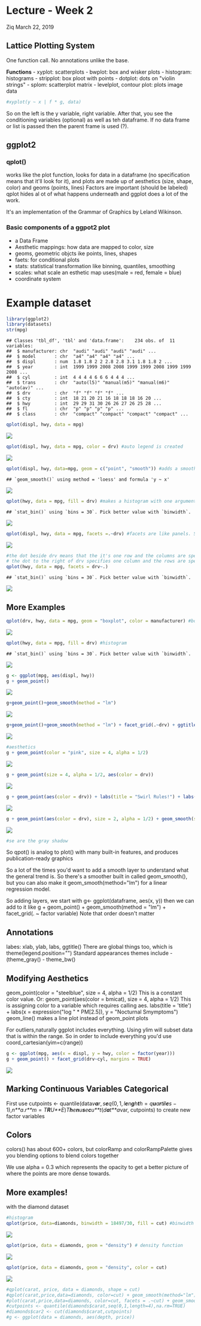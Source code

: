 Lecture - Week 2
================
Ziq
March 22, 2019

Lattice Plotting System
-----------------------

One function call. No annotations unlike the base.

**Functions** - xyplot: scatterplots - bwplot: box and wisker plots - histogram: histograms - stripplot: box ploot with points - dotplot: dots on "violin strings" - splom: scatterplot matrix - levelplot, contour plot: plots image data

``` r
#xyplot(y ~ x | f * g, data)
```

So on the left is the y variable, right variable. After that, you see the conditioning variables (optional) as well as teh dataframe. If no data frame or list is passed then the parent frame is used (?).

ggplot2
-------

### qplot()

works like the plot function, looks for data in a dataframe (no specification means that it'll look for it), and plots are made up of aesthetics (size, shape, color) and geoms (points, lines) Factors are important (should be labeled) qplot hides al ot of what happens underneath and ggplot does a lot of the work.

It's an implementation of the Grammar of Graphics by Leland Wikinson.

### Basic components of a ggpot2 plot

-   a Data Frame
-   Aesthetic mappings: how data are mapped to color, size
-   geoms, geometric objcts ike points, lines, shapes
-   faets: for conditional plots
-   stats: statistical transformation like binning, quantiles, smoothing
-   scales: what scale an esthetic map uses(male = red, female = blue)
-   coordinate system

Example dataset
===============

``` r
library(ggplot2)
library(datasets)
str(mpg)
```

    ## Classes 'tbl_df', 'tbl' and 'data.frame':    234 obs. of  11 variables:
    ##  $ manufacturer: chr  "audi" "audi" "audi" "audi" ...
    ##  $ model       : chr  "a4" "a4" "a4" "a4" ...
    ##  $ displ       : num  1.8 1.8 2 2 2.8 2.8 3.1 1.8 1.8 2 ...
    ##  $ year        : int  1999 1999 2008 2008 1999 1999 2008 1999 1999 2008 ...
    ##  $ cyl         : int  4 4 4 4 6 6 6 4 4 4 ...
    ##  $ trans       : chr  "auto(l5)" "manual(m5)" "manual(m6)" "auto(av)" ...
    ##  $ drv         : chr  "f" "f" "f" "f" ...
    ##  $ cty         : int  18 21 20 21 16 18 18 18 16 20 ...
    ##  $ hwy         : int  29 29 31 30 26 26 27 26 25 28 ...
    ##  $ fl          : chr  "p" "p" "p" "p" ...
    ##  $ class       : chr  "compact" "compact" "compact" "compact" ...

``` r
qplot(displ, hwy, data = mpg)
```

![](Lecture_-_Week_2_files/figure-markdown_github/unnamed-chunk-2-1.png)

``` r
qplot(displ, hwy, data = mpg, color = drv) #auto legend is created
```

![](Lecture_-_Week_2_files/figure-markdown_github/unnamed-chunk-2-2.png)

``` r
qplot(displ, hwy, data=mpg, geom = c("point", "smooth")) #adds a smooth line for trends
```

    ## `geom_smooth()` using method = 'loess' and formula 'y ~ x'

![](Lecture_-_Week_2_files/figure-markdown_github/unnamed-chunk-2-3.png)

``` r
qplot(hwy, data = mpg, fill = drv) #makes a histogram with one argument, fills by factor colors
```

    ## `stat_bin()` using `bins = 30`. Pick better value with `binwidth`.

![](Lecture_-_Week_2_files/figure-markdown_github/unnamed-chunk-2-4.png)

``` r
qplot(displ, hwy, data = mpg, facets =.~drv) #facets are like panels. So here we can split it into different plotss
```

![](Lecture_-_Week_2_files/figure-markdown_github/unnamed-chunk-2-5.png)

``` r
#the dot beside drv means that the it's one row and the columns are specified by drv
# the dot to the right of drv specifies one column and the rows are specified by drv
qplot(hwy, data = mpg, facets = drv~.)
```

    ## `stat_bin()` using `bins = 30`. Pick better value with `binwidth`.

![](Lecture_-_Week_2_files/figure-markdown_github/unnamed-chunk-2-6.png)

More Examples
-------------

``` r
qplot(drv, hwy, data = mpg, geom = "boxplot", color = manufacturer) #boxplot
```

![](Lecture_-_Week_2_files/figure-markdown_github/unnamed-chunk-3-1.png)

``` r
qplot(hwy, data = mpg, fill = drv) #histogram
```

    ## `stat_bin()` using `bins = 30`. Pick better value with `binwidth`.

![](Lecture_-_Week_2_files/figure-markdown_github/unnamed-chunk-3-2.png)

``` r
g <- ggplot(mpg, aes(displ, hwy))
g + geom_point()
```

![](Lecture_-_Week_2_files/figure-markdown_github/unnamed-chunk-4-1.png)

``` r
g+geom_point()+geom_smooth(method = "lm")
```

![](Lecture_-_Week_2_files/figure-markdown_github/unnamed-chunk-4-2.png)

``` r
g+geom_point()+geom_smooth(method = "lm") + facet_grid(.~drv) + ggtitle("Swirl Rules!")
```

![](Lecture_-_Week_2_files/figure-markdown_github/unnamed-chunk-4-3.png)

``` r
#aesthetics
g + geom_point(color = "pink", size = 4, alpha = 1/2)
```

![](Lecture_-_Week_2_files/figure-markdown_github/unnamed-chunk-4-4.png)

``` r
g + geom_point(size = 4, alpha = 1/2, aes(color = drv))
```

![](Lecture_-_Week_2_files/figure-markdown_github/unnamed-chunk-4-5.png)

``` r
g + geom_point(aes(color = drv)) + labs(title = "Swirl Rules!") + labs(x = "Displacement", y = "Hwy Mileage")
```

![](Lecture_-_Week_2_files/figure-markdown_github/unnamed-chunk-4-6.png)

``` r
g + geom_point(aes(color = drv), size = 2, alpha = 1/2) + geom_smooth(size = 4, linetype = 3, method = "lm", se = FALSE)
```

![](Lecture_-_Week_2_files/figure-markdown_github/unnamed-chunk-4-7.png)

``` r
#se are the gray shadow
```

So qpot() is analog to plot() with many built-in features, and produces publication-ready graphics

So a lot of the times you'd want to add a smooth layer to understand what the general trend is. So there's a smoother built in called geom\_smooth(), but you can also make it geom\_smooth(method="lm") for a linear regression model.

So adding layers, we start with g&lt;- ggplot(dataframe, aes(x, y)) then we can add to it like g + geom\_point() + geom\_smooth(method = "lm") + facet\_grid(. ~ factor variable) Note that order doesn't matter

Annotations
-----------

labes: xlab, ylab, labs, ggtitle() There are global things too, which is theme(legend.position="") Standard appearances themes include - (theme\_gray() - theme\_bw()

Modifying Aesthetics
--------------------

geom\_point(color = "steelblue", size = 4, alpha = 1/2) This is a constant color value. Or: geom\_point(aes(color = bmicat), size = 4, alpha = 1/2) This is assigning color to a variable which requires calling aes. labs(title = 'title') + labs(x = expression("log " \* PM\[2.5\]), y = "Nocturnal Smymptoms") geom\_line() makes a line plot instead of geom\_point plots

For outliers,naturally ggplot includes everything. Using ylim will subset data that is within the range. So in order to include everything you'd use coord\_cartesian(yim=c(range))

``` r
g <- ggplot(mpg, aes(x = displ, y = hwy, color = factor(year)))
g + geom_point() + facet_grid(drv~cyl, margins = TRUE)
```

![](Lecture_-_Week_2_files/figure-markdown_github/unnamed-chunk-5-1.png)

Marking Continuous Variables Categorical
----------------------------------------

First use cutpoints &lt;- quantile(data*v**a**r*, *s**e**q*(0, 1, *l**e**n**g**h**t**h* = *q**u**a**r**t**i**l**e**s* − 1),*n**a*.*r**m* = *T**R**U**E*)*T**h**e**n**u**s**e**c**u**t*(*d**a**t**a*var, cutpoints) to create new factor variables

Colors
------

colors() has about 600+ colors, but colorRamp and colorRampPalette gives you blending options to blend colors together

We use alpha = 0.3 which represents the opacity to get a better picture of where the points are more dense towards.

More examples!
--------------

with the diamond dataset

``` r
#histogram
qplot(price, data=diamonds, binwidth = 18497/30, fill = cut) #binwidth should be range/30
```

![](Lecture_-_Week_2_files/figure-markdown_github/unnamed-chunk-6-1.png)

``` r
qplot(price, data = diamonds, geom = "density") # density function
```

![](Lecture_-_Week_2_files/figure-markdown_github/unnamed-chunk-6-2.png)

``` r
qplot(price, data = diamonds, geom = "density", color = cut)
```

![](Lecture_-_Week_2_files/figure-markdown_github/unnamed-chunk-6-3.png)

``` r
#qplot(carat, price, data = diamonds, shape = cut)
#qplot(carat,price,data=diamonds, color=cut) + geom_smooth(method="lm")
#plot(carat,price,data=diamonds, color=cut, facets = .~cut) + geom_smooth(method="lm")
#cutpoints <- quantile(diamonds$carat,seq(0,1,length=4),na.rm=TRUE)
#diamonds$car2 <- cut(diamonds$carat,cutpoints)
#g <- ggplot(data = diamonds, aes(depth, price))
```
